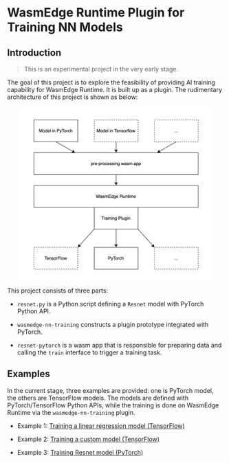 # WasmEdge Runtime Plugin for Training NN Models

## Introduction

> This is an experimental project in the very early stage. 

The goal of this project is to explore the feasibility of providing AI training capability for WasmEdge Runtime. It is built up as a plugin. The rudimentary architecture of this project is shown as below:

<p align="center">
  <img src="architecture.jpg" alt="architecture" width="450" />
</p>

This project consists of three parts:

- `resnet.py` is a Python script defining a `Resnet` model with PyTorch Python API.

- `wasmedge-nn-training` constructs a plugin prototype integrated with PyTorch.

- `resnet-pytorch` is a wasm app that is responsible for preparing data and calling the `train` interface to trigger a training task.

## Examples

In the current stage, three examples are provided: one is PyTorch model, the others are TensorFlow models. The models are defined with PyTorch/TensorFlow Python APIs, while the training is done on WasmEdge Runtime via the `wasmedge-nn-training` plugin.

- Example 1: [Training a linear regression model (TensorFlow)](examples/tensorflow/custom-model/)

- Example 2: [Training a custom model (TensorFlow)](examples/tensorflow/regression/)

- Example 3: [Training Resnet model (PyTorch)](examples/pytorch/resnet-pytorch/)
